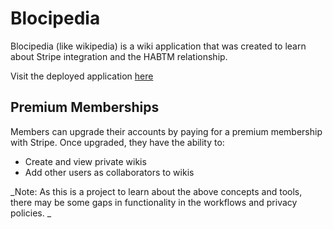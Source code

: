 # Blocipedia
Blocipedia (like wikipedia) is a wiki application that was created to learn about Stripe integration and the HABTM relationship. 

Visit the deployed application [here](https://fongfan-blocipedia.herokuapp.com)

## Premium Memberships
Members can upgrade their accounts by paying for a premium membership with Stripe. Once upgraded, they have the ability to: 
* Create and view private wikis
* Add other users as collaborators to wikis

_Note: As this is a project to learn about the above concepts and tools, there may be some gaps in functionality in the workflows and privacy policies. _